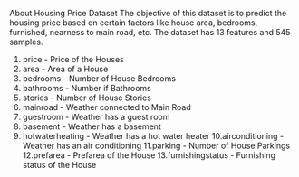 About Housing Price Dataset
The objective of this dataset is to predict the housing price based on certain factors
like house area, bedrooms, furnished, nearness to main road, etc.
The dataset has 13 features and 545 samples.
1. price - Price of the Houses
2. area - Area of a House
3. bedrooms - Number of House Bedrooms
4. bathrooms - Number if Bathrooms
5. stories - Number of House Stories
6. mainroad - Weather connected to Main Road
7. guestroom - Weather has a guest room
8. basement - Weather has a basement
9. hotwaterheating - Weather has a hot water heater
10.airconditioning - Weather has an air conditioning
11.parking - Number of House Parkings
12.prefarea - Prefarea of the House
13.furnishingstatus - Furnishing status of the House
